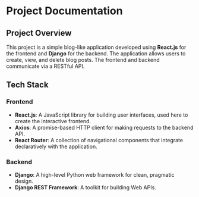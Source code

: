 # Project Documentation

## Project Overview

This project is a simple blog-like application developed using **React.js** for the frontend and **Django** for the backend. The application allows users to create, view, and delete blog posts. The frontend and backend communicate via a RESTful API.

## Tech Stack

### Frontend

- **React.js**: A JavaScript library for building user interfaces, used here to create the interactive frontend.
- **Axios**: A promise-based HTTP client for making requests to the backend API.
- **React Router**: A collection of navigational components that integrate declaratively with the application.

### Backend

- **Django**: A high-level Python web framework for clean, pragmatic design.
- **Django REST Framework**: A toolkit for building Web APIs.
